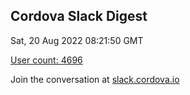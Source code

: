 ## Cordova Slack Digest
Sat, 20 Aug 2022 08:21:50 GMT

[User count: 4696](https://cordova.slack.com/)


Join the conversation at [slack.cordova.io](http://slack.cordova.io/)
